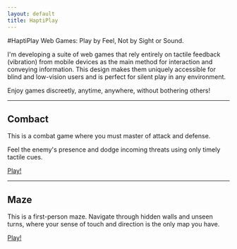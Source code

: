 ```yaml
---
layout: default
title: HaptiPlay
---
```


#HaptiPlay
Web Games: Play by Feel, Not by Sight or Sound.

I'm developing a suite of web games that rely entirely on tactile feedback (vibration) from mobile devices as the main method for interaction and conveying information. This design makes them uniquely accessible for blind and low-vision users and is perfect for silent play in any environment.

Enjoy games discreetly, anytime, anywhere, without bothering others!

---

## Combact
This is a combat game where you must master of attack and defense.

Feel the enemy's presence and dodge incoming threats using only timely tactile cues.

<a href="/silent-games/combact" class="btn btn-primary btn-xl">Play!</a>

---

## Maze
This is a first-person maze. Navigate through hidden walls and unseen turns, where your sense of touch and direction is the only map you have.

<a href="/silent-games/maze" class="btn btn-primary btn-xl">Play!</a>
